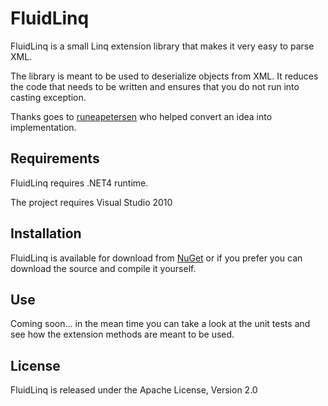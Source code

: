 # FluidLinq

FluidLinq is a small Linq extension library that makes it very easy to parse XML. 

The library is meant to be used to deserialize objects from XML. It reduces the code that needs to be written and ensures that you do not run into casting exception.


Thanks goes to [runeapetersen](https://github.com/runeapetersen) who helped convert an idea into implementation. 


## Requirements

FluidLinq requires .NET4 runtime.

The project requires Visual Studio 2010


## Installation

FluidLinq is available for download from [NuGet](http://nuget.org/packages/FluidLinq) or if you prefer you can download the source and compile it yourself.



## Use

Coming soon... in the mean time you can take a look at the unit tests and see how the extension methods are meant to be used.


## License 

FluidLinq is released under the Apache License, Version 2.0